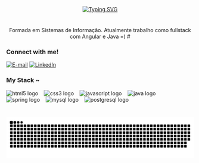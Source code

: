 <div align="center">
  <a href="https://git.io/typing-svg"><img src="https://readme-typing-svg.demolab.com?font=Fira+Code&pause=1000&color=F736B2&width=435&lines=%E2%9C%BF+Welcome+to+my+profile!++%E2%9C%BF" alt="Typing SVG" />
  </a>
</div>

# 

<p align="center">Formada em Sistemas de Informação. Atualmente trabalho como fullstack com Angular e Java =)
#

<img align="right" alt="" height="190px" src="./src/study.gif">

<h3 align="left">Connect with me!</h3>

[![E-mail](https://img.shields.io/badge/-Email-000?style=for-the-badge&logo=microsoft-outlook&logoColor=FF00F6&color:FFF)](mailto:devcamilasouza@gmail.com)
[![LinkedIn](https://img.shields.io/badge/-LinkedIn-000?style=for-the-badge&logo=linkedin&logoColor=FF00F6&color:FFF)](https://www.linkedin.com/in/camila-souza-95717a211/)

<h3 align="left">My Stack ~</h3>

<div align="left">
  <img src="https://cdn.jsdelivr.net/gh/devicons/devicon/icons/html5/html5-original.svg" height="25" alt="html5 logo"  />
  <img width="8" />
  <img src="https://cdn.jsdelivr.net/gh/devicons/devicon/icons/css3/css3-original.svg" height="25" alt="css3 logo"  />
  <img width="8" />
  <img src="https://cdn.jsdelivr.net/gh/devicons/devicon/icons/javascript/javascript-plain.svg" height="25" alt="javascript logo"  />
  <img width="8" />
  <img src="https://cdn.jsdelivr.net/gh/devicons/devicon/icons/java/java-original.svg" height="25" alt="java logo"  />
  <img width="8" />
  <img src="https://cdn.jsdelivr.net/gh/devicons/devicon/icons/spring/spring-original.svg" height="25" alt="spring logo"  />
  <img width="8" />
  <img src="https://cdn.jsdelivr.net/gh/devicons/devicon/icons/mysql/mysql-original.svg" height="25" alt="mysql logo"  />
  <img width="8" />
  <img src="https://cdn.jsdelivr.net/gh/devicons/devicon/icons/postgresql/postgresql-original.svg" height="25" alt="postgresql logo"  />
</div>

#
<!--
<div style="display: inline_block" align=start >
    <img alt="HTML" height="20" src="https://img.shields.io/badge/TypeScript-3178C6.svg?style=for-the-badge&logo=TypeScript&logoColor=white">
    <img alt="HTML" height="20" src="https://img.shields.io/badge/Node.js-339933.svg?style=for-the-badge&logo=nodedotjs&logoColor=white">
    <img alt="HTML" height="20" src="https://img.shields.io/badge/HTML5-E34F26.svg?style=for-the-badge&logo=HTML5&logoColor=white">
    <img alt="HTML" height="20" src="https://img.shields.io/badge/CSS3-1572B6.svg?style=for-the-badge&logo=CSS3&logoColor=white">
    <img alt="HTML" height="20" src="https://img.shields.io/badge/Python-3776AB.svg?style=for-the-badge&logo=Python&logoColor=white">
    <img alt="HTML" height="20" src="https://img.shields.io/badge/MySQL-4479A1.svg?style=for-the-badge&logo=MySQL&logoColor=white">
    <img alt="HTML" height="20" src="https://img.shields.io/badge/spring-boot?style=flat-square&logo=spring&logoColor=white">
</div>

#
!-->
<picture align="center">
  <source media="(prefers-color-scheme: dark)" srcset="https://raw.githubusercontent.com/devCamila-Oliveira/devCamila-Oliveira/output/github-contribution-grid-snake-dark.svg">
  <source media="(prefers-color-scheme: light)" srcset="https://raw.githubusercontent.com/devCamila-Oliveira/devCamila-Oliveira/output/github-contribution-grid-snake-dark.svg">
  <img align="center" alt="github contribution grid snake animation" src="https://raw.githubusercontent.com/devCamila-Oliveira/devCamila-Oliveira/output/github-contribution-grid-snake.svg">
</picture>
